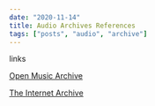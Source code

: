 ```yaml
---
date: "2020-11-14"
title: Audio Archives References
tags: ["posts", "audio", "archive"]
---
```


links

[Open Music Archive](http://www.openmusicarchive.org/)

[The Internet Archive](https://archive.org/)